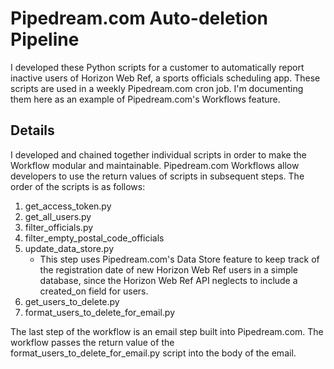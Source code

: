 # Pipedream.com Auto-deletion Pipeline
I developed these Python scripts for a customer to automatically report inactive users of Horizon Web Ref, a sports officials scheduling app. These scripts are used in a weekly Pipedream.com cron job. I'm documenting them here as an example of Pipedream.com's Workflows feature.
 
## Details
I developed and chained together individual scripts in order to make the Workflow modular and maintainable. Pipedream.com Workflows allow developers to use the return values of scripts in subsequent steps. The order of the scripts is as follows:
1. get_access_token.py
2. get_all_users.py
3. filter_officials.py
4. filter_empty_postal_code_officials
5. update_data_store.py
	- This step uses Pipedream.com's Data Store feature to keep track of the registration date of new Horizon Web Ref users in a simple database, since the Horizon Web Ref API neglects to include a created_on field for users.
6. get_users_to_delete.py
7. format_users_to_delete_for_email.py

The last step of the workflow is an email step built into Pipedream.com. The workflow passes the return value of the format_users_to_delete_for_email.py script into the body of the email.
